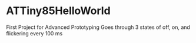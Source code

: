 # ATTiny85HelloWorld
First Project for Advanced Prototyping 
Goes through 3 states of off, on, and flickering every 100 ms
